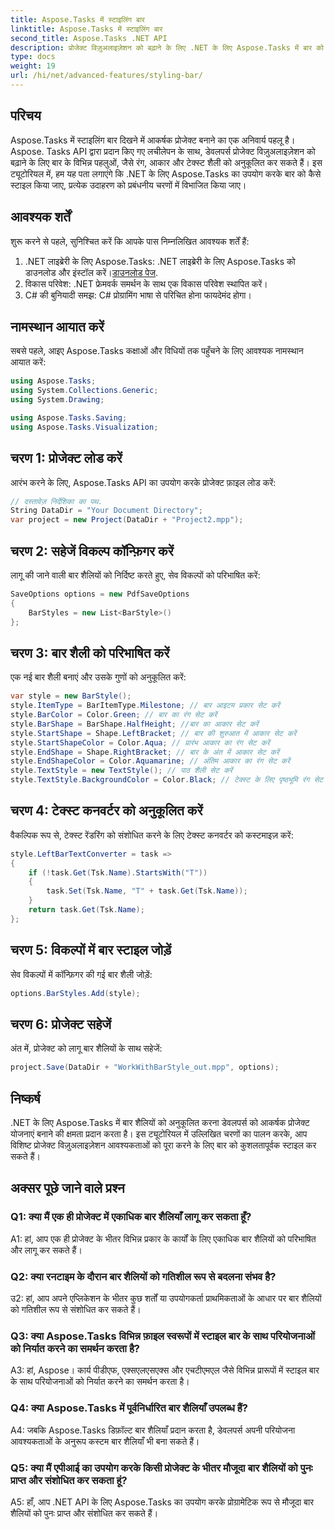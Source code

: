 ```yaml
---
title: Aspose.Tasks में स्टाइलिंग बार
linktitle: Aspose.Tasks में स्टाइलिंग बार
second_title: Aspose.Tasks .NET API
description: प्रोजेक्ट विज़ुअलाइज़ेशन को बढ़ाने के लिए .NET के लिए Aspose.Tasks में बार को स्टाइल करना सीखें।
type: docs
weight: 19
url: /hi/net/advanced-features/styling-bar/
---
```

## परिचय

Aspose.Tasks में स्टाइलिंग बार दिखने में आकर्षक प्रोजेक्ट बनाने का एक अनिवार्य पहलू है। Aspose. Tasks API द्वारा प्रदान किए गए लचीलेपन के साथ, डेवलपर्स प्रोजेक्ट विज़ुअलाइज़ेशन को बढ़ाने के लिए बार के विभिन्न पहलुओं, जैसे रंग, आकार और टेक्स्ट शैली को अनुकूलित कर सकते हैं। इस ट्यूटोरियल में, हम यह पता लगाएंगे कि .NET के लिए Aspose.Tasks का उपयोग करके बार को कैसे स्टाइल किया जाए, प्रत्येक उदाहरण को प्रबंधनीय चरणों में विभाजित किया जाए।

## आवश्यक शर्तें

शुरू करने से पहले, सुनिश्चित करें कि आपके पास निम्नलिखित आवश्यक शर्तें हैं:

1.  .NET लाइब्रेरी के लिए Aspose.Tasks: .NET लाइब्रेरी के लिए Aspose.Tasks को डाउनलोड और इंस्टॉल करें।[डाउनलोड पेज](https://releases.aspose.com/tasks/net/).
2. विकास परिवेश: .NET फ्रेमवर्क समर्थन के साथ एक विकास परिवेश स्थापित करें।
3. C# की बुनियादी समझ: C# प्रोग्रामिंग भाषा से परिचित होना फायदेमंद होगा।

## नामस्थान आयात करें

सबसे पहले, आइए Aspose.Tasks कक्षाओं और विधियों तक पहुँचने के लिए आवश्यक नामस्थान आयात करें:

```csharp
using Aspose.Tasks;
using System.Collections.Generic;
using System.Drawing;

using Aspose.Tasks.Saving;
using Aspose.Tasks.Visualization;

```

## चरण 1: प्रोजेक्ट लोड करें

आरंभ करने के लिए, Aspose.Tasks API का उपयोग करके प्रोजेक्ट फ़ाइल लोड करें:

```csharp
// दस्तावेज़ निर्देशिका का पथ.
String DataDir = "Your Document Directory";
var project = new Project(DataDir + "Project2.mpp");
```

## चरण 2: सहेजें विकल्प कॉन्फ़िगर करें

लागू की जाने वाली बार शैलियों को निर्दिष्ट करते हुए, सेव विकल्पों को परिभाषित करें:

```csharp
SaveOptions options = new PdfSaveOptions
{
    BarStyles = new List<BarStyle>()
};
```

## चरण 3: बार शैली को परिभाषित करें

एक नई बार शैली बनाएं और उसके गुणों को अनुकूलित करें:

```csharp
var style = new BarStyle();
style.ItemType = BarItemType.Milestone; // बार आइटम प्रकार सेट करें
style.BarColor = Color.Green; // बार का रंग सेट करें
style.BarShape = BarShape.HalfHeight; //बार का आकार सेट करें
style.StartShape = Shape.LeftBracket; // बार की शुरुआत में आकार सेट करें
style.StartShapeColor = Color.Aqua; // प्रारंभ आकार का रंग सेट करें
style.EndShape = Shape.RightBracket; // बार के अंत में आकार सेट करें
style.EndShapeColor = Color.Aquamarine; // अंतिम आकार का रंग सेट करें
style.TextStyle = new TextStyle(); // पाठ शैली सेट करें
style.TextStyle.BackgroundColor = Color.Black; // टेक्स्ट के लिए पृष्ठभूमि रंग सेट करें
```

## चरण 4: टेक्स्ट कनवर्टर को अनुकूलित करें

वैकल्पिक रूप से, टेक्स्ट रेंडरिंग को संशोधित करने के लिए टेक्स्ट कनवर्टर को कस्टमाइज़ करें:

```csharp
style.LeftBarTextConverter = task =>
{
    if (!task.Get(Tsk.Name).StartsWith("T"))
    {
        task.Set(Tsk.Name, "T" + task.Get(Tsk.Name));
    }
    return task.Get(Tsk.Name);
};
```

## चरण 5: विकल्पों में बार स्टाइल जोड़ें

सेव विकल्पों में कॉन्फ़िगर की गई बार शैली जोड़ें:

```csharp
options.BarStyles.Add(style);
```

## चरण 6: प्रोजेक्ट सहेजें

अंत में, प्रोजेक्ट को लागू बार शैलियों के साथ सहेजें:

```csharp
project.Save(DataDir + "WorkWithBarStyle_out.mpp", options);
```

## निष्कर्ष

.NET के लिए Aspose.Tasks में बार शैलियों को अनुकूलित करना डेवलपर्स को आकर्षक प्रोजेक्ट योजनाएं बनाने की क्षमता प्रदान करता है। इस ट्यूटोरियल में उल्लिखित चरणों का पालन करके, आप विशिष्ट प्रोजेक्ट विज़ुअलाइज़ेशन आवश्यकताओं को पूरा करने के लिए बार को कुशलतापूर्वक स्टाइल कर सकते हैं।

## अक्सर पूछे जाने वाले प्रश्न

### Q1: क्या मैं एक ही प्रोजेक्ट में एकाधिक बार शैलियाँ लागू कर सकता हूँ?

A1: हां, आप एक ही प्रोजेक्ट के भीतर विभिन्न प्रकार के कार्यों के लिए एकाधिक बार शैलियों को परिभाषित और लागू कर सकते हैं।
   
### Q2: क्या रनटाइम के दौरान बार शैलियों को गतिशील रूप से बदलना संभव है?

उ2: हां, आप अपने एप्लिकेशन के भीतर कुछ शर्तों या उपयोगकर्ता प्राथमिकताओं के आधार पर बार शैलियों को गतिशील रूप से संशोधित कर सकते हैं।
   
### Q3: क्या Aspose.Tasks विभिन्न फ़ाइल स्वरूपों में स्टाइल बार के साथ परियोजनाओं को निर्यात करने का समर्थन करता है?

A3: हां, Aspose। कार्य पीडीएफ, एक्सएलएसएक्स और एचटीएमएल जैसे विभिन्न प्रारूपों में स्टाइल बार के साथ परियोजनाओं को निर्यात करने का समर्थन करता है।
   
### Q4: क्या Aspose.Tasks में पूर्वनिर्धारित बार शैलियाँ उपलब्ध हैं?

A4: जबकि Aspose.Tasks डिफ़ॉल्ट बार शैलियाँ प्रदान करता है, डेवलपर्स अपनी परियोजना आवश्यकताओं के अनुरूप कस्टम बार शैलियाँ भी बना सकते हैं।
   
### Q5: क्या मैं एपीआई का उपयोग करके किसी प्रोजेक्ट के भीतर मौजूदा बार शैलियों को पुनः प्राप्त और संशोधित कर सकता हूं?

A5: हाँ, आप .NET API के लिए Aspose.Tasks का उपयोग करके प्रोग्रामेटिक रूप से मौजूदा बार शैलियों को पुनः प्राप्त और संशोधित कर सकते हैं।